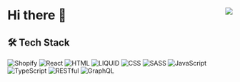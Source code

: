 # Hi there 👋 <img align="right" src="https://komarev.com/ghpvc/?username=Maxvien&color=269077">



## 🛠 Tech Stack

![Shopify](https://img.shields.io/badge/-Shopify-333?style=flat&logo=shopify)
![React](https://img.shields.io/badge/-React-333?style=flat&logo=React)
![HTML](https://img.shields.io/badge/-HTML-333?style=flat&logo=html5)
![LIQUID](https://img.shields.io/badge/-LIQUID-333?style=flat&logo=elixir)
![CSS](https://img.shields.io/badge/-CSS-333?style=flat&logo=css3)
![SASS](https://img.shields.io/badge/-SASS-333?style=flat&logo=sass)
![JavaScript](https://img.shields.io/badge/-JavaScript-333?style=flat&logo=javascript)
![TypeScript](https://img.shields.io/badge/-TypeScript-333?style=flat&logo=typescript)
![RESTful](https://img.shields.io/badge/-RESTful-333?style=flat&logo=swagger)
![GraphQL](https://img.shields.io/badge/-GraphQL-333?style=flat&logo=graphql)



<!--
**Maxvien/maxvien** is a ✨ _special_ ✨ repository because its `README.md` (this file) appears on your GitHub profile.

Here are some ideas to get you started:

- 🔭 I’m currently working on ...
- 🌱 I’m currently learning ...
- 👯 I’m looking to collaborate on ...
- 🤔 I’m looking for help with ...
- 💬 Ask me about ...
- 📫 How to reach me: ...
- 😄 Pronouns: ...
- ⚡ Fun fact: ...
-->
